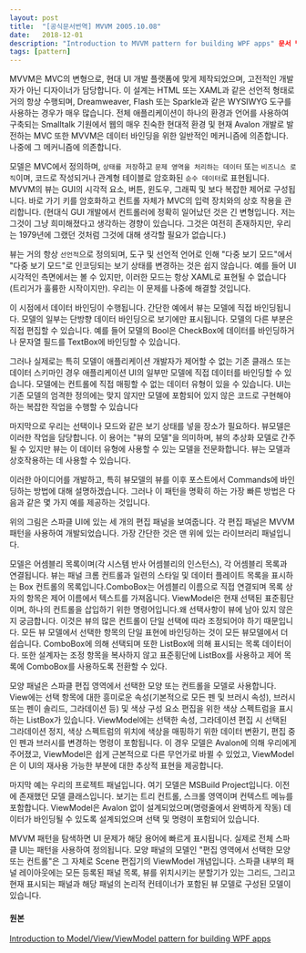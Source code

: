 ```yaml
---
layout: post
title:  "[공식문서번역] MVVM 2005.10.08"
date:   2018-12-01
description: "Introduction to MVVM pattern for building WPF apps" 문서 번역 
tags: [pattern]
---
```

MVVM은 MVC의 변형으로, 현대 UI 개발 플랫폼에 맞게 제작되었으며, 고전적인 개발자가 아닌 디자이너가 담당합니다.
이 설계는 HTML 또는 XAML과 같은 선언적 형태로 거의 항상 수행되며, Dreamweaver, Flash 또는 Sparkle과 같은 WYSIWYG 도구를 사용하는 경우가 매우 많습니다. 전체 애플리케이션이 하나의 환경과 언어를 사용하여 구축되는 Smalltalk 기원에서 웹의 매우 친숙한 현대적 환경 및 현재 Avalon 개발로 발전하는 MVC 또한 MVVM은 데이터 바인딩을 위한 일반적인 메커니즘에 의존합니다. 나중에 그 메커니즘에 의존합니다.

모델은 MVC에서 정의하며, `상태를 저장`하고 `문제 영역을 처리하는 데이터` 또는 `비즈니스 로직`이며, 코드로 작성되거나 관계형 테이블로 암호화된 `순수 데이터`로 표현됩니다. MVVM의 뷰는 GUI의 시각적 요소, 버튼, 윈도우, 그래픽 및 보다 복잡한 제어로 구성됩니다. 바로 가기 키를 암호화하고 컨트롤 자체가 MVC의 입력 장치와의 상호 작용을 관리합니다. (현대식 GUI 개발에서 컨트롤러에 정확히 일어났던 것은 긴 변형입니다. 저는 그것이 그냥 희미해졌다고 생각하는 경향이 있습니다. 그것은 여전히 존재하지만, 우리는 1979년에 그랬던 것처럼 그것에 대해 생각할 필요가 없습니다.)

뷰는 거의 항상 `선언적`으로 정의되며, 도구 및 선언적 언어로 인해 "다중 보기 모드"에서 "다중 보기 모드"로 인코딩되는 보기 상태를 변경하는 것은 쉽지 않습니다. 예를 들어 UI 시각적인 측면에서는 볼 수 있지만, 이러한 모드는 항상 XAML로 표현될 수 없습니다(트리거가 훌륭한 시작이지만). 우리는 이 문제를 나중에 해결할 것입니다.

이 시점에서 데이터 바인딩이 수행됩니다. 간단한 예에서 뷰는 모델에 직접 바인딩됩니다. 모델의 일부는 단방향 데이터 바인딩으로 보기에만 표시됩니다. 모델의 다른 부분은 직접 편집할 수 있습니다. 예를 들어 모델의 Bool은 CheckBox에 데이터를 바인딩하거나 문자열 필드를 TextBox에 바인딩할 수 있습니다.


그러나 실제로는 특히 모델이 애플리케이션 개발자가 제어할 수 없는 기존 클래스 또는 데이터 스키마인 경우 애플리케이션 UI의 일부만 모델에 직접 데이터를 바인딩할 수 있습니다. 모델에는 컨트롤에 직접 매핑할 수 없는 데이터 유형이 있을 수 있습니다. UI는 기존 모델의 엄격한 정의에는 맞지 않지만 모델에 포함되어 있지 않은 코드로 구현해야 하는 복잡한 작업을 수행할 수 있습니다

마지막으로 우리는 선택이나 모드와 같은 보기 상태를 넣을 장소가 필요하다. 뷰모델은 이러한 작업을 담당합니다. 이 용어는 "뷰의 모델"을 의미하며, 뷰의 추상화 모델로 간주될 수 있지만 뷰는 이 데이터 유형에 사용할 수 있는 모델을 전문화합니다. 뷰는 모델과 상호작용하는 데 사용할 수 있습니다. 


이러한 아이디어를 개발하고, 특히 뷰모델의 뷰를 이후 포스트에서 Commands에 바인딩하는 방법에 대해 설명하겠습니다. 그러나 이 패턴을 명확히 하는 가장 빠른 방법은 다음과 같은 몇 가지 예를 제공하는 것입니다.

위의 그림은 스파클 UI에 있는 세 개의 편집 패널을 보여줍니다. 각 편집 패널은 MVVM 패턴을 사용하여 개발되었습니다. 가장 간단한 것은 맨 위에 있는 라이브러리 패널입니다. 

모델은 어셈블리 목록이며(각 시스템 반사 어셈블리의 인스턴스), 각 어셈블리 목록과 연결됩니다. 뷰는 패널 크롬 컨트롤과 일련의 스타일 및 데이터 플레이트 목록을 표시하는 Box 컨트롤의 목록입니다.ComboBox는 어셈블리 이름으로 직접 연결되며 목록 상자의 항목은 제어 이름에서 텍스트를 가져옵니다. ViewModel은 현재 선택된 표준횡단이며, 하나의 컨트롤을 삽입하기 위한 명령어입니다.왜 선택사항이 뷰에 남아 있지 않은지 궁금합니다. 이것은 뷰의 많은 컨트롤이 단일 선택에 따라 조정되어야 하기 때문입니다. 모든 뷰 모델에서 선택한 항목의 단일 표현에 바인딩하는 것이 모든 뷰모델에서 더 쉽습니다. ComboBox에 의해 선택되며 또한 ListBox에 의해 표시되는 목록 데이터이다. 또한 설계자는 조정 항목을 복사하지 않고 표준횡단에 ListBox를 사용하고 제어 목록에 ComboBox를 사용하도록 전환할 수 있다.


모양 패널은 스파클 편집 영역에서 선택한 모양 또는 컨트롤을 모델로 사용합니다. View에는 선택 항목에 대한 흥미로운 속성(기본적으로 모든 펜 및 브러시 속성), 브러시 또는 펜이 솔리드, 그라데이션 등) 및 색상 구성 요소 편집을 위한 색상 스펙트럼을 표시하는 ListBox가 있습니다. ViewModel에는 선택한 속성, 그라데이션 편집 시 선택된 그라데이션 정지, 색상 스펙트럼의 위치에 색상을 매핑하기 위한 데이터 변환기, 편집 중인 펜과 브러시를 변경하는 명령이 포함됩니다. 이 경우 모델은 Avalon에 의해 우리에게 주어졌고, ViewModel은 쉽게 근본적으로 다른 무언가로 바뀔 수 있었고, ViewModel은 이 UI의 재사용 가능한 부분에 대한 추상적 표현을 제공합니다.


마지막 예는 우리의 프로젝트 패널입니다. 여기 모델은 MSBuild Project입니다. 이전에 존재했던 모델 클래스입니다. 보기는 트리 컨트롤, 스크롤 영역이며 컨텍스트 메뉴를 포함합니다. ViewModel은 Avalon 없이 설계되었으며(명령줄에서 완벽하게 작동) 데이터가 바인딩될 수 있도록 설계되었으며 선택 및 명령이 포함되어 있습니다. 


MVVM 패턴을 탐색하면 UI 문제가 해당 용어에 빠르게 표시됩니다. 실제로 전체 스파클 UI는 패턴을 사용하여 정의됩니다. 모양 패널의 모델인 "편집 영역에서 선택한 모양 또는 컨트롤"은 그 자체로 Scene 편집기의 ViewModel 개념입니다. 스파클 내부의 패널 레이아웃에는 모든 등록된 패널 목록, 뷰를 위치시키는 분할기가 있는 그리드, 그리고 현재 표시되는 패널과 해당 패널의 논리적 컨테이너가 포함된 뷰 모델로 구성된 모델이 있습니다.

#### 원본
[Introduction to Model/View/ViewModel pattern for building WPF apps](https://blogs.msdn.microsoft.com/johngossman/2005/10/08/introduction-to-modelviewviewmodel-pattern-for-building-wpf-apps/)